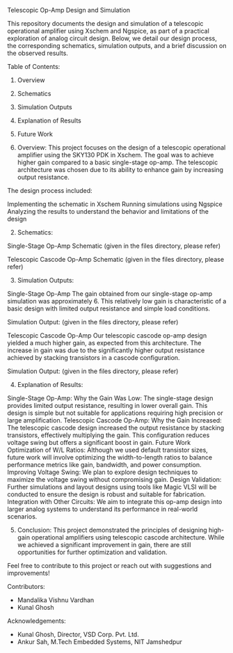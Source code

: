 Telescopic Op-Amp Design and Simulation

This repository documents the design and simulation of a telescopic operational amplifier using Xschem and Ngspice, as part of a practical exploration of analog circuit design. Below, we detail our design process, the corresponding schematics, simulation outputs, and a brief discussion on the observed results.

Table of Contents:

1) Overview
2) Schematics
3) Simulation Outputs
4) Explanation of Results
5) Future Work


1) Overview:
This project focuses on the design of a telescopic operational amplifier using the SKY130 PDK in Xschem. The goal was to achieve higher gain compared to a basic single-stage op-amp. The telescopic architecture was chosen due to its ability to enhance gain by increasing output resistance.

The design process included:

Implementing the schematic in Xschem
Running simulations using Ngspice
Analyzing the results to understand the behavior and limitations of the design

2) Schematics:

Single-Stage Op-Amp Schematic
(given in the files directory, please refer)

Telescopic Cascode Op-Amp Schematic
(given in the files directory, please refer)

3) Simulation Outputs:

Single-Stage Op-Amp
The gain obtained from our single-stage op-amp simulation was approximately 6. This relatively low gain is characteristic of a basic design with limited output resistance and simple load conditions.

Simulation Output: (given in the files directory, please refer)


Telescopic Cascode Op-Amp
Our telescopic cascode op-amp design yielded a much higher gain, as expected from this architecture. The increase in gain was due to the significantly higher output resistance achieved by stacking transistors in a cascode configuration.

Simulation Output: (given in the files directory, please refer)


4) Explanation of Results:

Single-Stage Op-Amp:
Why the Gain Was Low: The single-stage design provides limited output resistance, resulting in lower overall gain. This design is simple but not suitable for applications requiring high precision or large amplification.
Telescopic Cascode Op-Amp:
Why the Gain Increased: The telescopic cascode design increased the output resistance by stacking transistors, effectively multiplying the gain. This configuration reduces voltage swing but offers a significant boost in gain.
Future Work
Optimization of W/L Ratios: Although we used default transistor sizes, future work will involve optimizing the width-to-length ratios to balance performance metrics like gain, bandwidth, and power consumption.
Improving Voltage Swing: We plan to explore design techniques to maximize the voltage swing without compromising gain.
Design Validation: Further simulations and layout designs using tools like Magic VLSI will be conducted to ensure the design is robust and suitable for fabrication.
Integration with Other Circuits: We aim to integrate this op-amp design into larger analog systems to understand its performance in real-world scenarios.

5) Conclusion:
This project demonstrated the principles of designing high-gain operational amplifiers using telescopic cascode architecture. While we achieved a significant improvement in gain, there are still opportunities for further optimization and validation.

Feel free to contribute to this project or reach out with suggestions and improvements!

Contributors:
- Mandalika Vishnu Vardhan
- Kunal Ghosh

Acknowledgements:
- Kunal Ghosh, Director, VSD Corp. Pvt. Ltd.
- Ankur Sah, M.Tech Embedded Systems, NIT Jamshedpur
